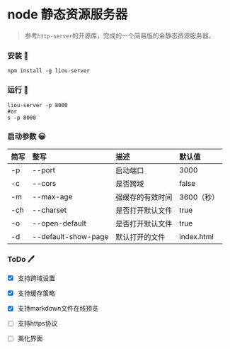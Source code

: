 # node 静态资源服务器

> 参考`http-server`的开源库，完成的一个简易版的金静态资源服务器。
### 安装 🔧
```shell
npm install -g liou-server 
```

### 运行 🚀
```shell
liou-server -p 8000
#or
s -p 8000
```

### 启动参数 😀

|  简写   | 整写  | 描述|默认值|
|  :----  | :---  |:----|:----|
| -p  | --port |启动端口|3000|
| -c  | --cors |是否跨域|false|
| -m | --max-age |强缓存的有效时间|3600（秒）|
| -ch  | --charset |是否打开默认文件|true|
| -o  | --open-default|是否打开默认文件|true|
| -d  | --default-show-page |默认打开的文件|index.html|

### ToDo  🖊

- [x] 支持跨域设置 
- [x] 支持缓存策略
- [x] 支持markdown文件在线预览
- [ ] 支持https协议
- [ ] 美化界面






